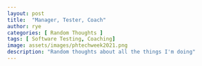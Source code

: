 ```yaml
---
layout: post
title:  "Manager, Tester, Coach"
author: rye
categories: [ Random Thoughts ]
tags: [ Software Testing, Coaching]
image: assets/images/phtechweek2021.png 
description: "Random thoughts about all the things I'm doing"
---
```


<!---
Testing This
--->

